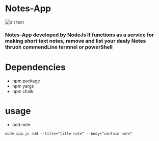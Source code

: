 # Notes-App
![alt text](https://user-images.githubusercontent.com/29589003/57538952-29b50400-7369-11e9-9b42-6a5770cb18e6.png)
### Notes-App developed by NodeJs It functions as a service for making short text notes, remove and list your dealy Notes thruoh commendLine termnel or powerShell 

# Dependencies 
 - npm package 
 - npm yargs
 - npm chalk

 # usage 
 - add note
 ```
 node app.js add --title="title note" --body="contain note"

